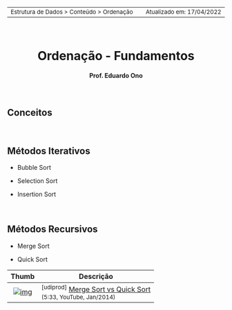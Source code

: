 <table>
<tr>
<td align="left" width="8000">
    <small>Estrutura de Dados > Conteúdo > Ordenação</small>
</td>
<td align="right">
    <small>Atualizado&nbsp;em:&nbsp;17/04/2022</small>
</td>
</tr>
</table>

<br>

<h1 align="center">
Ordenação - Fundamentos
</h1>
<h4 align="center">
Prof. Eduardo Ono
</h4>

<br>

## Conceitos

<br>

## Métodos Iterativos

* Bubble Sort

* Selection Sort

* Insertion Sort

<br>

## Métodos Recursivos

* Merge Sort

* Quick Sort

| Thumb | Descrição |
| :-: | --- |
| [![img](https://img.youtube.com/vi/es2T6KY45cA/default.jpg)](https://www.youtube.com/watch?v=es2T6KY45cA) | <sup>[udiprod]</sup> [Merge Sort vs Quick Sort](https://www.youtube.com/watch?v=es2T6KY45cA)<br><sub>(5:33, YouTube, Jan/2014)</sub>

<br>
